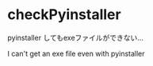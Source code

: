 # checkPyinstaller



pyinstaller してもexeファイルができない…



I can't get an exe file even with pyinstaller 

